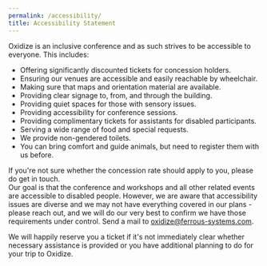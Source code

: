 ```yaml
---
permalink: /accessibility/
title: Accessibility Statement
---
```


Oxidize is an inclusive conference and as such strives to be accessible to everyone. This includes:

- Offering significantly discounted tickets for concession holders.
- Ensuring our venues are accessible and easily reachable by wheelchair.
- Making sure that maps and orientation material are available.
- Providing clear signage to, from, and through the building.
- Providing quiet spaces for those with sensory issues.
- Providing accessibility for conference sessions.
- Providing complimentary tickets for assistants for disabled participants.
- Serving a wide range of food and special requests.
- We provide non-gendered toilets.
- You can bring comfort and guide animals, but need to register them with us before.

If you're not sure whether the concession rate should apply to you, please do get in touch.<br /> Our goal is that the conference and workshops and all other related events are accessible to disabled people. However, we are aware that accessibility issues are diverse and we may not have everything covered in our plans - please reach out, and we will do our very best to confirm we have those requirements under control. Send a mail to [oxidize@ferrous-systems.com](mailto:oxidize@ferrous-systems.com).

We will happily reserve you a ticket if it's not immediately clear whether necessary assistance is provided or you have additional planning to do for your trip to Oxidize.
